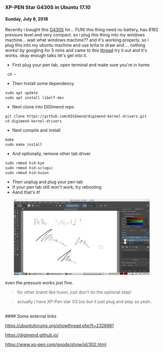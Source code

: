 ###  **XP-PEN Star G430S in Ubuntu 17.10**
#### Sunday, July 8, 2018

Recently i bought this [G430S](https://www.amazon.com/s/ref=nb_sb_noss?url=search-alias%3Delectronics&field-keywords=xp-pen+star+G430S) 
for... FUN! this thing need no battery, has 8192 
pressure level and very compact. so i plug this thing into my windows machine... 
wait what windows machine?? and it's working properly. so i plug this into my 
ubuntu machine and use krita to draw and.... nothing works! by googling for 5 
mins and came to this [thread](https://ubuntuforums.org/showthread.php?t=2326961) 
try it out and it's works. okay enough talks let's get into it.

* First plug your pen tab, open terminal and make sure you're in home
```
 cd ~
```
* Then Install some dependency
```
sudo apt update
sudo apt install libelf-dev
```
* Next clone into DIGImend repo
```
git clone https://github.com/DIGImend/digimend-kernel-drivers.git
cd digimend-kernel-drivers
```
* Next compile and install
```
make
sudo make install
```
* And optionally, remove other tab driver
```
sudo rmmod hid-kye
sudo rmmod hid-uclogic
sudo rmmod hid-huion
```
* Then unplug and plug your pen tab
* If your pen tab still won't work, try rebooting
* Aand that's it!
<p align="center">
	<img src="./posts/2018-07-08-xp-pen-star-g430s-in-ubuntu-1710/1.jpg" height="250px" alt="Pressure">
</p> 

even the pressure works just fine.

> for other brand like huion, just don't do the optional step!

> actually i have XP-Pen star 03 too but it just plug and play so yeah..

<br>
#### Some external links
<https://www.amazon.com/s/ref=nb_sb_noss?url=search-alias%3Delectronics&field-keywords=xp-pen+star+G430S>

<https://ubuntuforums.org/showthread.php?t=2326961>

<https://digimend.github.io/>

<https://www.xp-pen.com/goods/show/id/302.html>
